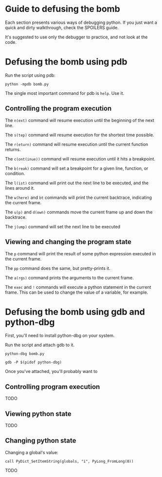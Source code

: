 
# Guide to defusing the bomb

Each section presents various ways of debugging python.
If you just want a quick and dirty walkthrough, check the SPOILERS guide.

It's suggested to use only the debugger to practice, and not look at the code.

# Defusing the bomb using pdb

Run the script using pdb:

```
python -mpdb bomb.py
```

The single most important command for pdb is `help`. Use it.

## Controlling the program execution

The `n(ext)` command will resume execution until the beginning of the next line.

The `s(tep)` command will resume execution for the shortest time possible.

The `r(eturn)` command will resume execution until the current function returns.

The `c(ont(inue))` command will resume execution until it hits a breakpoint.

The `b(reak)` command will set a breakpoint for a given line, function, or condition.

The `l(ist)` command will print out the next line to be executed, and the lines around it.

The `w(here)` and `bt` commands will print the current backtrace, indicating the current frame.

The `u(p)` and `d(own)` commands move the current frame up and down the backtrace.

The `j(ump)` command will set the next line to be executed

## Viewing and changing the program state

The `p` command will print the result of some python expression executed in the current frame.

The `pp` command does the same, but pretty-prints it.

The `a(rgs)` command prints the arguments to the current frame.

The `exec` and `!` commands will execute a python statement in the current frame.
This can be used to change the value of a variable, for example.

# Defusing the bomb using gdb and python-dbg

First, you'll need to install python-dbg on your system.

Run the script and attach gdb to it.

```
python-dbg bomb.py
```

```
gdb -P $(pidof python-dbg)
```

Once you've attached, you'll probably want to 

## Controlling program execution

TODO

## Viewing python state

TODO

## Changing python state

Changing a global's value:

```
call PyDict_SetItemString(globals, "i", PyLong_FromLong(0))
```

TODO
